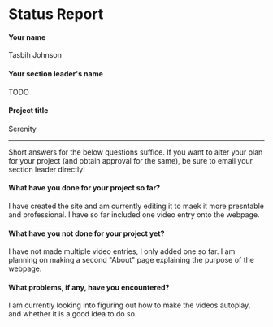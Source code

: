 # Status Report

#### Your name

Tasbih Johnson 

#### Your section leader's name

TODO

#### Project title

Serenity

***

Short answers for the below questions suffice. If you want to alter your plan for your project (and obtain approval for the same), be sure to email your section leader directly!

#### What have you done for your project so far?

I have created the site and am currently editing it to maek it more presntable and professional. I have so far included one video entry onto the webpage. 

#### What have you not done for your project yet?

I have not made multiple video entries, I only added one so far. I am planning on making a second "About" page explaining the purpose of the webpage.  

#### What problems, if any, have you encountered?

I am currently looking into figuring out how to make the videos autoplay, and whether it is a good idea to do so. 
